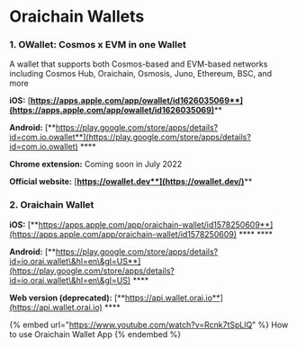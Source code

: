 # Oraichain Wallets

### 1. OWallet: Cosmos x EVM in one Wallet

A wallet that supports both Cosmos-based and EVM-based networks including Cosmos Hub, Oraichain, Osmosis, Juno, Ethereum, BSC, and more

**iOS:** [**https://apps.apple.com/app/owallet/id1626035069**](https://apps.apple.com/app/owallet/id1626035069)****

**Android:** [**https://play.google.com/store/apps/details?id=com.io.owallet**](https://play.google.com/store/apps/details?id=com.io.owallet) ****&#x20;

**Chrome extension:** Coming soon in July 2022

**Official website:** [**https://owallet.dev**](https://owallet.dev/)****

### **2. Oraichain Wallet**

**iOS:** [**https://apps.apple.com/app/oraichain-wallet/id1578250609**](https://apps.apple.com/app/oraichain-wallet/id1578250609) **** \*\*\*\*

**Android:** [**https://play.google.com/store/apps/details?id=io.orai.wallet\&hl=en\&gl=US**](https://play.google.com/store/apps/details?id=io.orai.wallet\&hl=en\&gl=US) \*\*\*\*

**Web version (deprecated):** [**https://api.wallet.orai.io**](https://api.wallet.orai.io) \*\*\*\*

{% embed url="https://www.youtube.com/watch?v=Rcnk7tSpLlQ" %}
How to use Oraichain Wallet App
{% endembed %}
